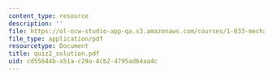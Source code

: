 ```yaml
---
content_type: resource
description: ''
file: https://ol-ocw-studio-app-qa.s3.amazonaws.com/courses/1-033-mechanics-of-material-systems-an-energy-approach-fall-2003/cd55644ba51ac29a4cb24795ad64aa4c_quiz2_solution.pdf
file_type: application/pdf
resourcetype: Document
title: quiz2_solution.pdf
uid: cd55644b-a51a-c29a-4cb2-4795ad64aa4c
---
```

